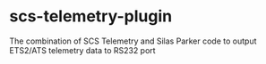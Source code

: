# scs-telemetry-plugin
The combination of SCS Telemetry and Silas Parker code to output ETS2/ATS telemetry data to RS232 port
